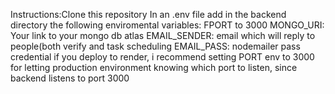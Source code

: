 Instructions:Clone this repository
In an .env file add in the backend directory the following enviromental variables:
FPORT to 3000
MONGO_URI: Your link to your mongo db atlas
EMAIL_SENDER: email which will reply to people(both verify and task scheduling
EMAIL_PASS: nodemailer pass credential
if you deploy to render, i recommend setting PORT env to 3000 for letting production environment knowing which port to listen, since backend listens to port 3000
